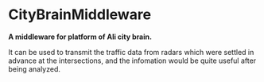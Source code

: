 # CityBrainMiddleware
**A middleware for platform of Ali city brain.**

  It can be used to transmit the traffic data from radars which were settled in advance at the intersections, and the infomation would be quite useful after being analyzed.
